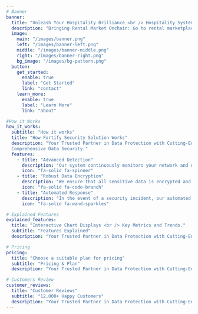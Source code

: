 ```yaml
---
# Banner
banner:
  title: "Unleash Your Hospitality Brilliance <br /> Hospitality System"
  description: "Bringing Rental Market Onchain: Go to rental marketplace built on the Blockchain."
  image:
    main: "/images/banner.png"
    left: "/images/banner-left.png"
    middle: "/images/banner-middle.png"
    right: "/images/banner-right.png"
    bg_image: "/images/bg-pattern.png"
  button:
    get_started:
      enable: true
      label: "Get Started"
      link: "contact"
    learn_more:
      enable: true
      label: "Learn More"
      link: "about"

#How it Works
how_it_works:
  subtitle: "How it works"
  title: "How Fortify Security Solution Works"
  description: "Your Trusted Partner in Data Protection with Cutting-Edge Solutions for <br />
  Comprehensive Data Security."
  features:
    - title: "Advanced Detection"
      description: "Our system continuously monitors your network and data environments for any suspicious activities."
      icon: "fa-solid fa-spinner" 
    - title: "Robust Data Encryption"
      description: "We ensure that all sensitive data is encrypted and at rest, using industry-standard encryption protocols."
      icon: "fa-solid fa-code-branch" 
    - title: "Automated Response"
      description: "In the event of a security incident, our automated response system takes immediate action."
      icon: "fa-solid fa-wand-sparkles" 

# Explained Features 
explained_features:
  title: "Interactive Chart Displays <br /> Key Metrics and Trends."
  subtitle: "Features Explained"
  description: "Your Trusted Partner in Data Protection with Cutting-Edge Solutions <br /> for Comprehensive Data Security."

# Pricing
pricing:
  title: "Choose a suitable plan for pricing"
  subtitle: "Pricing & Plan"
  description: "Your Trusted Partner in Data Protection with Cutting-Edge Solutions for <br /> Comprehensive Data Security."

# Customers Review
customer_reviews:
  title: "Customer Reviews"
  subtitle: "12,000+ Happy Customers"
  description: "Your Trusted Partner in Data Protection with Cutting-Edge Solutions for <br /> Comprehensive Data Security."
---
```

